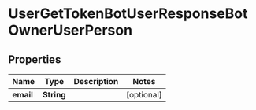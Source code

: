 

# UserGetTokenBotUserResponseBotOwnerUserPerson


## Properties

| Name | Type | Description | Notes |
|------------ | ------------- | ------------- | -------------|
|**email** | **String** |  |  [optional] |



